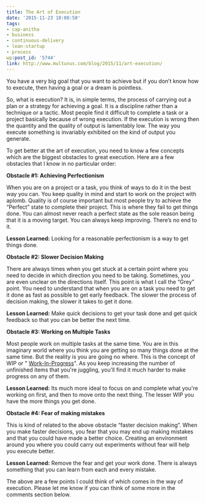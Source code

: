 ```yaml
---
title: The Art of Execution
date: '2015-11-23 10:08:50'
tags:
- cap-anitha
- business
- continuous-delivery
- lean-startup
- process
wp:post_id: '5744'
link: http://www.multunus.com/blog/2015/11/art-execution/
---
```


You have a very big goal that you want to achieve but if you don’t know how to execute, then having a goal or a dream is pointless.

So, what is execution? It is, in simple terms, the process of carrying out a plan or a strategy for achieving a goal. It is a discipline rather than a technique or a tactic. Most people find it difficult to complete a task or a project basically because of wrong execution. If the execution is wrong then the quantity and the quality of output is lamentably low. The way you execute something is invariably exhibited on the kind of output you generate.

To get better at the art of execution, you need to know a few concepts which are the biggest obstacles to great execution. Here are a few obstacles that I know in no particular order:


**Obstacle #1: Achieving Perfectionism**


When you are on a project or a task, you think of ways to do it in the best way you can. You keep quality in mind and start to work on the project with aplomb. Quality is of course important but most people try to achieve the “Perfect” state to complete their project. This is where they fail to get things done. You can almost never reach a perfect state as the sole reason being that it is a moving target. You can always keep improving. There’s no end to it.


**Lesson Learned:**
 Looking for a reasonable perfectionism is a way to get things done.


**Obstacle #2: Slower Decision Making**


There are always times when you get stuck at a certain point where you need to decide in which direction you need to be taking. Sometimes, you are even unclear on the directions itself. This point is what I call the “Grey” point. You need to understand that when you are on a task you need to get it done as fast as possible to get early feedback. The slower the process of decision making, the slower it takes to get it done.


**Lesson Learned:**
 Make quick decisions to get your task done and get quick feedback so that you can be better the next time.


**Obstacle #3: Working on Multiple Tasks**


Most people work on multiple tasks at the same time. You are in this imaginary world where you think you are getting so many things done at the same time. But the reality is you are going no where. This is the concept of WIP or "
[Work-In-Progress](https://en.wikipedia.org/wiki/Work_in_process)". As you keep increasing the number of unfinished items that you're juggling, you'll find it much harder to make progress on any of them.


**Lesson Learned:**
 Its much more ideal to focus on and complete what you're working on first, and then to move onto the next thing. The lesser WIP you have the more things you get done.


**Obstacle #4: Fear of making mistakes**


This is kind of related to the above obstacle “faster decision making”. When you make faster decisions, you fear that you may end up making mistakes and that you could have made a better choice. Creating an environment around you where you could carry out experiments without fear will help you execute better.


**Lesson Learned:**
 Remove the fear and get your work done. There is always something that you can learn from each and every mistake.

The above are a few points I could think of which comes in the way of execution. Please let me know if you can think of some more in the comments section below.
